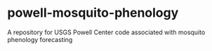 # powell-mosquito-phenology
A repository for USGS Powell Center code associated with mosquito phenology forecasting

